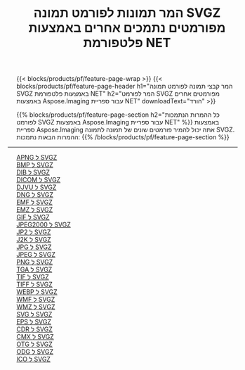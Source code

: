 ﻿---
title: המר תמונות לפורמט תמונה SVGZ מפורמטים נתמכים אחרים באמצעות פלטפורמת NET 
weight: 3920
url: /he/net/conversion/to/svgz 
lang: he
langdirlevel: 2
locales: zh-hans,ja,it,ru,de,es,fr,nl,id,lt,pl,pt,vi,tr,ko,zh-hant,ar,hi,th,sv,cs,uk,he
description: באמצעות Aspose.Imaging עבור ספריית NET קל להמיר ל-SVGZ מפורמטי תמונה נתמכים אחרים
---

{{< blocks/products/pf/feature-page-wrap >}}
{{< blocks/products/pf/feature-page-header h1="המר קבצי תמונה לפורמט תמונה SVGZ באמצעות פלטפורמת NET" h2="המר לפורמט SVGZ מפורמטים אחרים באמצעות Aspose.Imaging עבור ספריית NET" downloadText="הורד" >}}


{{% blocks/products/pf/feature-page-section  h2="כל ההמרות הנתמכות לפורמט SVGZ באמצעות Aspose.Imaging עבור ספריית NET" %}}
באמצעות ספריית Aspose.Imaging אתה יכול להמיר פורמטים שונים של תמונה לתמונה SVGZ.
<br/>
ההמרות הבאות נתמכות:
{{% /blocks/products/pf/feature-page-section %}}
<div class="container-fluid productfamilypage bg-gray">
    <div class="convertypes bg-gray agp-content section">
        <div class="container">
		<hr style="margin-left:-20px;"/>
		<div class="row other-converters">
		    <div class='col-md-2 other-converter remove-lp remove-rp'><a href="/imaging/he/net/conversion/apng-to-svgz" >APNG ל SVGZ</a></div>
<div class='col-md-2 other-converter remove-lp remove-rp'><a href="/imaging/he/net/conversion/bmp-to-svgz" >BMP ל SVGZ</a></div>
<div class='col-md-2 other-converter remove-lp remove-rp'><a href="/imaging/he/net/conversion/dib-to-svgz" >DIB ל SVGZ</a></div>
<div class='col-md-2 other-converter remove-lp remove-rp'><a href="/imaging/he/net/conversion/dicom-to-svgz" >DICOM ל SVGZ</a></div>
<div class='col-md-2 other-converter remove-lp remove-rp'><a href="/imaging/he/net/conversion/djvu-to-svgz" >DJVU ל SVGZ</a></div>
<div class='col-md-2 other-converter remove-lp remove-rp'><a href="/imaging/he/net/conversion/dng-to-svgz" >DNG ל SVGZ</a></div>
<div class='col-md-2 other-converter remove-lp remove-rp'><a href="/imaging/he/net/conversion/emf-to-svgz" >EMF ל SVGZ</a></div>
<div class='col-md-2 other-converter remove-lp remove-rp'><a href="/imaging/he/net/conversion/emz-to-svgz" >EMZ ל SVGZ</a></div>
<div class='col-md-2 other-converter remove-lp remove-rp'><a href="/imaging/he/net/conversion/gif-to-svgz" >GIF ל SVGZ</a></div>
<div class='col-md-2 other-converter remove-lp remove-rp'><a href="/imaging/he/net/conversion/jpeg2000-to-svgz" >JPEG2000 ל SVGZ</a></div>
<div class='col-md-2 other-converter remove-lp remove-rp'><a href="/imaging/he/net/conversion/jp2-to-svgz" >JP2 ל SVGZ</a></div>
<div class='col-md-2 other-converter remove-lp remove-rp'><a href="/imaging/he/net/conversion/j2k-to-svgz" >J2K ל SVGZ</a></div>
<div class='col-md-2 other-converter remove-lp remove-rp'><a href="/imaging/he/net/conversion/jpg-to-svgz" >JPG ל SVGZ</a></div>
<div class='col-md-2 other-converter remove-lp remove-rp'><a href="/imaging/he/net/conversion/jpeg-to-svgz" >JPEG ל SVGZ</a></div>
<div class='col-md-2 other-converter remove-lp remove-rp'><a href="/imaging/he/net/conversion/png-to-svgz" >PNG ל SVGZ</a></div>
<div class='col-md-2 other-converter remove-lp remove-rp'><a href="/imaging/he/net/conversion/tga-to-svgz" >TGA ל SVGZ</a></div>
<div class='col-md-2 other-converter remove-lp remove-rp'><a href="/imaging/he/net/conversion/tif-to-svgz" >TIF ל SVGZ</a></div>
<div class='col-md-2 other-converter remove-lp remove-rp'><a href="/imaging/he/net/conversion/tiff-to-svgz" >TIFF ל SVGZ</a></div>
<div class='col-md-2 other-converter remove-lp remove-rp'><a href="/imaging/he/net/conversion/webp-to-svgz" >WEBP ל SVGZ</a></div>
<div class='col-md-2 other-converter remove-lp remove-rp'><a href="/imaging/he/net/conversion/wmf-to-svgz" >WMF ל SVGZ</a></div>
<div class='col-md-2 other-converter remove-lp remove-rp'><a href="/imaging/he/net/conversion/wmz-to-svgz" >WMZ ל SVGZ</a></div>
<div class='col-md-2 other-converter remove-lp remove-rp'><a href="/imaging/he/net/conversion/svg-to-svgz" >SVG ל SVGZ</a></div>
<div class='col-md-2 other-converter remove-lp remove-rp'><a href="/imaging/he/net/conversion/eps-to-svgz" >EPS ל SVGZ</a></div>
<div class='col-md-2 other-converter remove-lp remove-rp'><a href="/imaging/he/net/conversion/cdr-to-svgz" >CDR ל SVGZ</a></div>
<div class='col-md-2 other-converter remove-lp remove-rp'><a href="/imaging/he/net/conversion/cmx-to-svgz" >CMX ל SVGZ</a></div>
<div class='col-md-2 other-converter remove-lp remove-rp'><a href="/imaging/he/net/conversion/otg-to-svgz" >OTG ל SVGZ</a></div>
<div class='col-md-2 other-converter remove-lp remove-rp'><a href="/imaging/he/net/conversion/odg-to-svgz" >ODG ל SVGZ</a></div>
<div class='col-md-2 other-converter remove-lp remove-rp'><a href="/imaging/he/net/conversion/ico-to-svgz" >ICO ל SVGZ</a></div>
                </div>
        </div>
    </div>
</div>
<br/>

